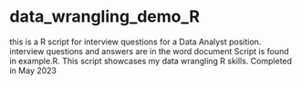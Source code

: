 # data_wrangling_demo_R
this is a R script for interview questions for a Data Analyst position.
interview questions and answers are in the word document
Script is found in example.R. 
This script showcases my data wrangling R skills.
Completed in May 2023